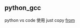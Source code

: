 ## python_gcc
python vs code 使用
just copy  [from](https://github.com/microsoft/vscode-dev-containers/blob/v0.165.1/containers/python-3/.devcontainer/base.Dockerfile)   